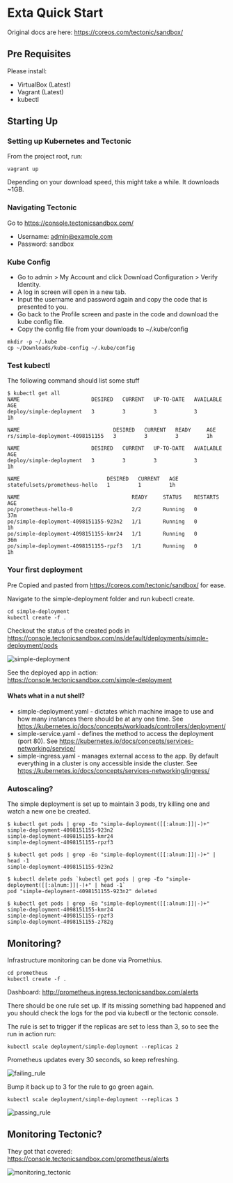 # Exta Quick Start

Original docs are here: https://coreos.com/tectonic/sandbox/

## Pre Requisites

Please install:
- VirtualBox (Latest)
- Vagrant (Latest)
- kubectl

## Starting Up

### Setting up Kubernetes and Tectonic
From the project root, run:
```
vagrant up
```
Depending on your download speed, this might take a while.  It downloads ~1GB.

### Navigating Tectonic

Go to https://console.tectonicsandbox.com/
* Username: admin@example.com
* Password: sandbox

### Kube Config

- Go to admin > My Account and click Download Configuration > Verify Identity.  
- A log in screen will open in a new tab.  
- Input the username and password again and copy the code that is presented to you.  
- Go back to the Profile screen and paste in the code and download the kube config file.
- Copy the config file from your downloads to ~/.kube/config
```
mkdir -p ~/.kube
cp ~/Downloads/kube-config ~/.kube/config
```

### Test kubectl
The following command should list some stuff
```
$ kubectl get all
NAME                       DESIRED   CURRENT   UP-TO-DATE   AVAILABLE   AGE
deploy/simple-deployment   3         3         3            3           1h

NAME                              DESIRED   CURRENT   READY     AGE
rs/simple-deployment-4098151155   3         3         3         1h

NAME                       DESIRED   CURRENT   UP-TO-DATE   AVAILABLE   AGE
deploy/simple-deployment   3         3         3            3           1h

NAME                            DESIRED   CURRENT   AGE
statefulsets/prometheus-hello   1         1         1h

NAME                                    READY     STATUS    RESTARTS   AGE
po/prometheus-hello-0                   2/2       Running   0          37m
po/simple-deployment-4098151155-923n2   1/1       Running   0          1h
po/simple-deployment-4098151155-kmr24   1/1       Running   0          36m
po/simple-deployment-4098151155-rpzf3   1/1       Running   0          1h
```

### Your first deployment
Pre Copied and pasted from https://coreos.com/tectonic/sandbox/ for ease.

Navigate to the simple-deployment folder and run kubectl create.

```
cd simple-deployment
kubectl create -f .
```

Checkout the status of the created pods in https://console.tectonicsandbox.com/ns/default/deployments/simple-deployment/pods

![simple-deployment](https://user-images.githubusercontent.com/12021575/36641871-de240a7a-1a2e-11e8-8ea5-e74a7bbb8a1c.png)

See the deployed app in action: https://console.tectonicsandbox.com/simple-deployment

#### Whats what in a nut shell?

* simple-deployment.yaml - dictates which machine image to use and how many instances there should be at any one time. See https://kubernetes.io/docs/concepts/workloads/controllers/deployment/
* simple-service.yaml - defines the method to access the deployment (port 80).  See https://kubernetes.io/docs/concepts/services-networking/service/
* simple-ingress.yaml - manages external access to the app.  By default everything in a cluster is ony accessible inside the cluster.  See https://kubernetes.io/docs/concepts/services-networking/ingress/

### Autoscaling?

The simple deployment is set up to maintain 3 pods, try killing one and watch a new one be created.

```
$ kubectl get pods | grep -Eo "simple-deployment([[:alnum:]]|-)+"
simple-deployment-4098151155-923n2
simple-deployment-4098151155-kmr24
simple-deployment-4098151155-rpzf3

$ kubectl get pods | grep -Eo "simple-deployment([[:alnum:]]|-)+" | head -1
simple-deployment-4098151155-923n2

$ kubectl delete pods `kubectl get pods | grep -Eo "simple-deployment([[:alnum:]]|-)+" | head -1`
pod "simple-deployment-4098151155-923n2" deleted

$ kubectl get pods | grep -Eo "simple-deployment([[:alnum:]]|-)+"
simple-deployment-4098151155-kmr24
simple-deployment-4098151155-rpzf3
simple-deployment-4098151155-z782g

```

## Monitoring?
Infrastructure monitoring can be done via Promethius.

```
cd prometheus
kubectl create -f .
```

Dashboard: http://prometheus.ingress.tectonicsandbox.com/alerts

There should be one rule set up.  If its missing something bad happened and you should check the logs for the pod via kubectl or the tectonic console.

The rule is set to trigger if the replicas are set to less than 3, so to see the run in action run:

```
kubectl scale deployment/simple-deployment --replicas 2
```

Prometheus updates every 30 seconds, so keep refreshing.

![failing_rule](https://user-images.githubusercontent.com/12021575/36641864-cffee456-1a2e-11e8-88e0-45ff97fbb237.png)

Bump it back up to 3 for the rule to go green again.

```
kubectl scale deployment/simple-deployment --replicas 3
```

![passing_rule](https://user-images.githubusercontent.com/12021575/36641870-dc4d783a-1a2e-11e8-9be7-f0fcffd5ff71.png)

## Monitoring Tectonic?

They got that covered: https://console.tectonicsandbox.com/prometheus/alerts

![monitoring_tectonic](https://user-images.githubusercontent.com/12021575/36641895-47d7757e-1a2f-11e8-811b-6e8f2274a06f.png)

